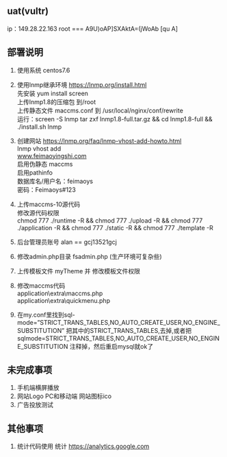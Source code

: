 ## uat(vultr)    
ip：149.28.22.163 
root === A9U)oAP]SXAktA=(jWoAb  [qu A]

## 部署说明
1. 使用系统 centos7.6
2. 使用lnmp继承环境 https://lnmp.org/install.html    
   先安装 yum install screen  
   上传lnmp1.8的压缩包 到/root  
   上传静态文件 maccms.conf 到 /usr/local/nginx/conf/rewrite  
   运行：screen -S lnmp 
  tar zxf lnmp1.8-full.tar.gz && cd lnmp1.8-full && ./install.sh lnmp 

3.  创建网站  https://lnmp.org/faq/lnmp-vhost-add-howto.html  
  lnmp vhost add  
  www.feimaoyingshi.com   
  启用伪静态 maccms    
  启用pathinfo    
  数据库名/用户名：feimaoys    
  密码：Feimaoys#123    

4. 上传maccms-10源代码    
  修改源代码权限    
  chmod 777 ./runtime -R && chmod 777 ./upload -R && chmod 777 ./application -R && chmod 777 ./static -R && chmod 777 ./template -R

5. 后台管理员账号 alan == gcj13521gcj    
6. 修改admin.php目录 fsadmin.php (生产环境可复杂些)
7. 上传模板文件 myTheme  并 修改模板文件权限
8. 修改maccms代码    
  application\extra\maccms.php    
  application\extra\quickmenu.php    
9. 在my.conf里找到sql-mode=”STRICT_TRANS_TABLES,NO_AUTO_CREATE_USER,NO_ENGINE_SUBSTITUTION”
把其中的STRICT_TRANS_TABLES,去掉,或者把sqlmode=STRICT_TRANS_TABLES,NO_AUTO_CREATE_USER,NO_ENGINE_SUBSTITUTION
注释掉，然后重启mysql就ok了


## 未完成事项
1. 手机端横屏播放
2. 网站Logo PC和移动端  网站图标ico
3. 广告投放测试

## 其他事项
1. 统计代码使用 统计 https://analytics.google.com



